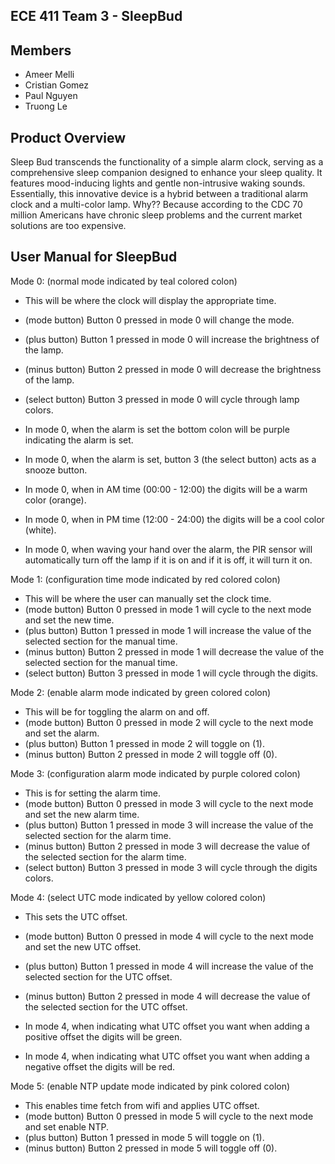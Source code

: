 ## ECE 411 Team 3 - SleepBud
## Members
- Ameer Melli
- Cristian Gomez
- Paul Nguyen
- Truong Le

## Product Overview
Sleep Bud transcends the functionality of a simple alarm clock, serving as a comprehensive sleep companion designed to enhance your sleep quality. It features mood-inducing lights and gentle non-intrusive waking sounds. Essentially, this innovative device is a hybrid between a traditional alarm clock and a multi-color lamp.
Why?? Because according to the CDC 70 million Americans have chronic sleep problems and the current market solutions are too expensive. 


## User Manual for SleepBud

Mode 0: (normal mode indicated by teal colored colon)
- This will be where the clock will display the appropriate time.
- (mode button) Button 0 pressed in mode 0 will change the mode.
- (plus button) Button 1 pressed in mode 0 will increase the brightness of the lamp.
- (minus button) Button 2 pressed in mode 0 will decrease the brightness of the lamp.
- (select button) Button 3 pressed in mode 0 will cycle through lamp colors.

- In mode 0, when the alarm is set the bottom colon will be purple indicating the alarm is set.
- In mode 0, when the alarm is set, button 3 (the select button) acts as a snooze button.

- In mode 0, when in AM time (00:00 - 12:00) the digits will be a warm color (orange).
- In mode 0, when in PM time (12:00 - 24:00) the digits will be a cool color (white).

- In mode 0, when waving your hand over the alarm, the PIR sensor will automatically turn off the lamp if it is on and if it is off, it will turn it on.


Mode 1: (configuration time mode indicated by red colored colon)
- This will be where the user can manually set the clock time.
- (mode button) Button 0 pressed in mode 1 will cycle to the next mode and set the new time.
- (plus button) Button 1 pressed in mode 1 will increase the value of the selected section for the manual time.
- (minus button) Button 2 pressed in mode 1 will decrease the value of the selected section for the manual time.
- (select button) Button 3 pressed in mode 1 will cycle through the digits.



Mode 2: (enable alarm mode indicated by green colored colon)
- This will be for toggling the alarm on and off.
- (mode button) Button 0 pressed in mode 2 will cycle to the next mode and set the alarm.
- (plus button) Button 1 pressed in mode 2 will toggle on (1).
- (minus button) Button 2 pressed in mode 2 will toggle off (0).


Mode 3: (configuration alarm mode indicated by purple colored colon)
- This is for setting the alarm time.
- (mode button) Button 0 pressed in mode 3 will cycle to the next mode and set the new alarm time.
- (plus button) Button 1 pressed in mode 3 will increase the value of the selected section for the alarm time.
- (minus button) Button 2 pressed in mode 3 will decrease the value of the selected section for the alarm time.
- (select button) Button 3 pressed in mode 3 will cycle through the digits colors.


Mode 4: (select UTC mode indicated by yellow colored colon)
- This sets the UTC offset.
- (mode button) Button 0 pressed in mode 4 will cycle to the next mode and set the new UTC offset.
- (plus button) Button 1 pressed in mode 4 will increase the value of the selected section for the UTC offset.
- (minus button) Button 2 pressed in mode 4 will decrease the value of the selected section for the UTC offset.

- In mode 4, when indicating what UTC offset you want when adding a positive offset the digits will be green.
- In mode 4, when indicating what UTC offset you want when adding a negative offset the digits will be red.

Mode 5: (enable NTP update mode indicated by pink colored colon)
- This enables time fetch from wifi and applies UTC offset.
- (mode button) Button 0 pressed in mode 5 will cycle to the next mode and set enable NTP.
- (plus button) Button 1 pressed in mode 5 will toggle on (1).
- (minus button) Button 2 pressed in mode 5 will toggle off (0).


